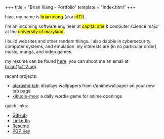 +++
title = "Brian Xiang - Portfolio"
template = "index.html"
+++

hiya, my name is <mark>brian xiang</mark> (aka <mark>cf12</mark>).

i'm an incoming software engineer at
<mark>capital one</mark> & computer science major at the
<mark>university of maryland</mark>.

i build websites and other random things. i also dabble in
cybersecurity, computer systems, and emulation. my interests are (in no
particular order) music, manga, and video games.

my resume can be found [here](https://cf12.github.io/resume/resume.pdf). you can shoot me an email at [brian@cf12.org](mailto:brian@cf12.org).

recent projects:

- [atarashii-tab](https://github.com/cf12/atarashii-tab): displays wallpapers from r/animewallpaper on your new tab page
- [kikudle-moe](https://github.com/cf12/kikudle-moe): a daily wordle game for anime openings

quick links:

- [GitHub](https://github.com/cf12)
- [LinkedIn](https://www.linkedin.com/in/cf12/)
- [Resume](https://cf12.github.io/resume/resume.pdf)
- [PGP Key](https://keys.openpgp.org/vks/v1/by-fingerprint/A21D40A7EDE2BECE546989CA1E35A4D23235C87D)
